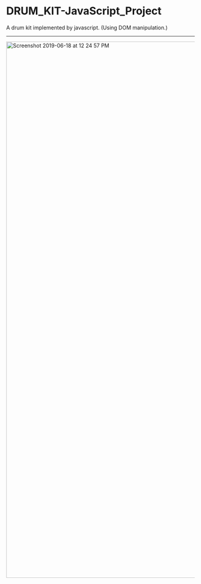 # DRUM_KIT-JavaScript_Project
A drum kit implemented by javascript.
(Using DOM manipulation.)

**************************************************************
<img width="1434" alt="Screenshot 2019-06-18 at 12 24 57 PM" src="https://user-images.githubusercontent.com/40416880/59660168-793aeb00-91c5-11e9-85df-74f581739ae0.png">
